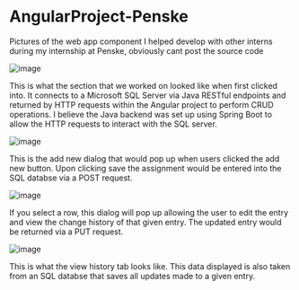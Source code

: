 # AngularProject-Penske

Pictures of the web app component I helped develop with other interns during my internship at Penske, 
obviously cant post the source code

![image](https://github.com/user-attachments/assets/dd3b9112-013c-4ca1-94d4-7e25f163d7b7)

This is what the section that we worked on looked like when first clicked into. It connects to a Microsoft SQL Server via Java RESTful endpoints and returned by HTTP requests within the Angular project to perform CRUD operations. I believe the Java backend was set up using Spring Boot to allow the HTTP requests to interact with the SQL server. 

![image](https://github.com/user-attachments/assets/d2dc72ce-861f-4e24-a8ec-698899a27257)

This is the add new dialog that would pop up when users clicked the add new button. Upon clicking save the assignment would be entered into the SQL databse via a POST request.

![image](https://github.com/user-attachments/assets/3520b9cb-aa35-431c-b252-231fe86d3f68)

If you select a row, this dialog will pop up allowing the user to edit the entry and view the change history of that given entry. The updated entry would be returned via a PUT request.

![image](https://github.com/user-attachments/assets/0193be71-fd43-4bf7-8629-a5080bf8a26b)

This is what the view history tab looks like. This data displayed is also taken from an SQL databse that saves all updates made to a given entry.



